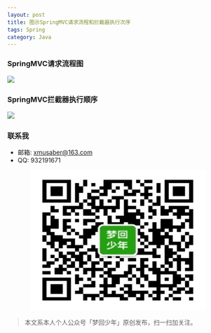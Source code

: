 ```yaml
---
layout: post
title: 图示SpringMVC请求流程和拦截器执行次序
tags: Spring
category: Java
---
```


### SpringMVC请求流程图

![](http://www.admin10000.com/UploadFiles/Document/201506/22/20150622201744945974.PNG)

### SpringMVC拦截器执行顺序

![](http://www.admin10000.com/UploadFiles/Document/201506/22/20150622201744725335.PNG)


### 联系我

- 邮箱: xmusaber@163.com
- QQ: 932191671

<div align="center">
<img src="assets/img/qrcode-logo.png" width="400" height="320" />
</div>

> 本文系本人个人公众号「梦回少年」原创发布，扫一扫加关注。